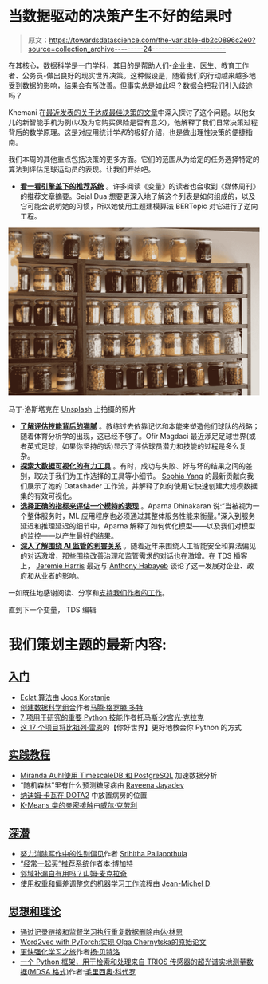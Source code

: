# 当数据驱动的决策产生不好的结果时

> 原文：<https://towardsdatascience.com/the-variable-db2c0896c2e0?source=collection_archive---------24----------------------->

在其核心，数据科学是一门学科，其目的是帮助人们-企业主、医生、教育工作者、公务员-做出良好的现实世界决策。这种假设是，随着我们的行动越来越多地受到数据的影响，结果会有所改善。但事实总是如此吗？数据会把我们引入歧途吗？

Khemani 在[最近发表的关于达成最佳决策的文章](/make-good-decisions-aed89eca68c8)中深入探讨了这个问题。以他女儿的新智能手机为例(以及为它购买保险是否有意义)，他解释了我们日常决策过程背后的数学原理。这是对应用统计学*和*的极好介绍，也是做出理性决策的便捷指南。

我们本周的其他重点包括决策的更多方面。它们的范围从为给定的任务选择特定的算法到评估足球运动员的表现。让我们开始吧。

*   [**看一看引擎盖下的推荐系统**](/dynamic-topic-modeling-with-bertopic-e5857e29f872) 。许多阅读《变量》的读者也会收到《媒体周刊》的推荐文章摘要。Sejal Dua 想要更深入地了解这个列表是如何组成的，以及它可能会说明她的习惯，所以她使用主题建模算法 BERTopic 对它进行了逆向工程。

![](img/ee769550f7be320dea8ee6748c4e15b8.png)

马丁·洛斯塔克在 [Unsplash](https://unsplash.com?utm_source=medium&utm_medium=referral) 上拍摄的照片

*   [**了解评估技能背后的猫腻**](/data-driven-evaluation-of-football-players-skills-c1df36d61a4e) 。教练过去依靠记忆和本能来塑造他们球队的战略；随着体育分析学的出现，这已经不够了。Ofir Magdaci 最近涉足足球世界(或者英式足球，如果你坚持的话)显示了评估球员潜力和技能的过程是多么复杂。
*   [**探索大数据可视化的有力工具**](/big-data-visualization-using-datashader-in-python-c3fd00b9b6fc) 。有时，成功与失败、好与坏的结果之间的差别，取决于我们为工作选择的工具等小细节。 [Sophia Yang](https://medium.com/u/ae9cae9cbcd2?source=post_page-----db2c0896c2e0--------------------------------) 的最新贡献向我们展示了她的 Datashader 工作流，并解释了如何使用它快速创建大规模数据集的有效可视化。
*   [**选择正确的指标来评估一个模特的表现**](/two-essentials-for-ml-service-level-performance-monitoring-2637bdabc0d2) 。Aparna Dhinakaran 说:“当被视为一个整体服务时，ML 应用程序也必须通过其整体服务性能来衡量。”深入到服务延迟和推理延迟的细节中，Aparna 解释了如何优化模型——以及我们对模型的监控——以产生最好的结果。
*   [**深入了解围绕 AI 监管的利害关系**](/the-present-and-future-of-ai-regulation-afb889a562b7) 。随着近年来围绕人工智能安全和算法偏见的对话激增，那些围绕改善治理和监管需求的对话也在激增。在 TDS 播客上， [Jeremie Harris](https://medium.com/u/59564831d1eb?source=post_page-----db2c0896c2e0--------------------------------) 最近与 [Anthony Habayeb](https://medium.com/u/bd98ad519a4f?source=post_page-----db2c0896c2e0--------------------------------) 谈论了这一发展对企业、政府和从业者的影响。

一如既往地感谢阅读、分享和[支持我们作者的工作](https://medium.com/membership)。

直到下一个变量，
TDS 编辑

# 我们策划主题的最新内容:

## [入门](https://towardsdatascience.com/tagged/getting-started)

*   [Eclat 算法](/the-eclat-algorithm-8ae3276d2d17)由 [Joos Korstanje](https://medium.com/u/8fa2918bdae8?source=post_page-----db2c0896c2e0--------------------------------)
*   [创建数据科学组合](/creating-a-data-science-portfolio-bd485382f49)作者[马腾·格罗滕·多特](https://medium.com/u/22405c3b2875?source=post_page-----db2c0896c2e0--------------------------------)
*   [7 项用于研究的重要 Python 技能](https://medium.com/towards-data-science/7-essential-python-skills-for-research-496e1888e7c2)作者[托马斯·汐宫光·克拉克](https://medium.com/u/e806fec87c25?source=post_page-----db2c0896c2e0--------------------------------)
*   [这 17 个项目将比](/these-17-python-projects-will-teach-you-way-better-than-hello-world-14b28aa4c308)[祖列·雷恩](https://medium.com/u/14d5c41e0264?source=post_page-----db2c0896c2e0--------------------------------)的【你好世界】更好地教会你 Python 的方式

## [实践教程](https://towardsdatascience.com/tagged/hands-on-tutorials)

*   [Miranda Auhl](/speeding-up-data-analysis-with-timescaledb-and-postgresql-e3bdfee41108)[使用 TimescaleDB 和 PostgreSQL](https://medium.com/u/b90a033543a7?source=post_page-----db2c0896c2e0--------------------------------) 加速数据分析
*   “随机森林”里有什么预测糖尿病由 [Raveena Jayadev](https://medium.com/u/cb567727317e?source=post_page-----db2c0896c2e0--------------------------------)
*   [纳迪姆·卡瓦](/where-to-place-wards-in-dota2-84f534b9b64e)[在 DOTA2](https://medium.com/u/85e7e8816e35?source=post_page-----db2c0896c2e0--------------------------------) 中放置病房的位置
*   [K-Means 类的亲密接触](/close-encounters-of-the-k-means-kind-4aff91b3d0ab)由[威尔·克劳利](https://medium.com/u/dc95dc921204?source=post_page-----db2c0896c2e0--------------------------------)

## [深潜](https://towardsdatascience.com/tagged/deep-dives)

*   [努力消除写作中的性别偏见](/towards-removing-gender-bias-in-writing-f1307d0a2b71)作者 [Srihitha Pallapothula](https://medium.com/u/49213da67c60?source=post_page-----db2c0896c2e0--------------------------------)
*   [“经常一起买”推荐系统](/the-frequently-bought-together-recommendation-system-b4ed076b24e5)作者[本·博加特](https://medium.com/u/15826735bd93?source=post_page-----db2c0896c2e0--------------------------------)
*   [邻域补漏白有用吗？山姆·麦克拉奇](/does-neighbourhood-trapping-work-18c8d8deb92c)
*   [使用权重和偏差调整您的机器学习工作流程](/tune-your-machine-learning-workflow-with-weights-and-biases-mljar-automl-hyperopt-shapash-and-f0646500ea1f)由 [Jean-Michel D](https://medium.com/u/c607131f9cd3?source=post_page-----db2c0896c2e0--------------------------------)

## [思想和理论](https://towardsdatascience.com/tagged/thoughts-and-theory)

*   [通过记录链接和监督学习执行重复数据删除](/performing-deduplication-with-record-linkage-and-supervised-learning-b01a66cc6882)由[休·林恩](https://medium.com/u/e2a164cff0bc?source=post_page-----db2c0896c2e0--------------------------------)
*   [Word2vec with PyTorch:实现 Olga Chernytska](/word2vec-with-pytorch-implementing-original-paper-2cd7040120b0)[的原始论文](https://medium.com/u/cc932e019245?source=post_page-----db2c0896c2e0--------------------------------)
*   [更快强化学习之旅](/a-journey-towards-faster-reinforcement-learning-1c97b2cc32e1)作者[扬·贝特洛](https://medium.com/u/be4a07da40d5?source=post_page-----db2c0896c2e0--------------------------------)
*   [一个 Python 框架，用于检索和处理来自 TRIOS 传感器的超光谱实地测量数据(MDSA 格式)](/a-python-framework-to-retrieve-and-process-hyperspectral-field-measurements-from-trios-sensors-5e900158648e)作者:[毛里西奥·科代罗](https://medium.com/u/8878c77fe1a3?source=post_page-----db2c0896c2e0--------------------------------)